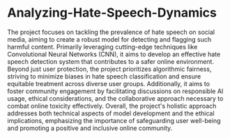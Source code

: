 # Analyzing-Hate-Speech-Dynamics
The project focuses on tackling the prevalence of hate speech on social media, aiming to create a robust model for detecting and flagging such harmful content. Primarily leveraging cutting-edge techniques like Convolutional Neural Networks (CNN), it aims to develop an effective hate speech detection system that contributes to a safer online environment. Beyond just user protection, the project prioritizes algorithmic fairness, striving to minimize biases in hate speech classification and ensure equitable treatment across diverse user groups. Additionally, it aims to foster community engagement by facilitating discussions on responsible AI usage, ethical considerations, and the collaborative approach necessary to combat online toxicity effectively. Overall, the project's holistic approach addresses both technical aspects of model development and the ethical implications, emphasizing the importance of safeguarding user well-being and promoting a positive and inclusive online community.

